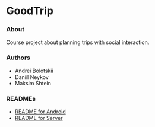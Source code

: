 # GoodTrip

### About

Course project about planning trips with social interaction.

### Authors

* Andrei Bolotskii
* Daniil Neykov
* Maksim Shtein 

### READMEs

* [README for Android](https://github.com/GoodTripProject/GoodTripAndroid/blob/main/README.md)
* [README for Server](https://github.com/GoodTripProject/GoodTripServer/blob/main/README.md)
